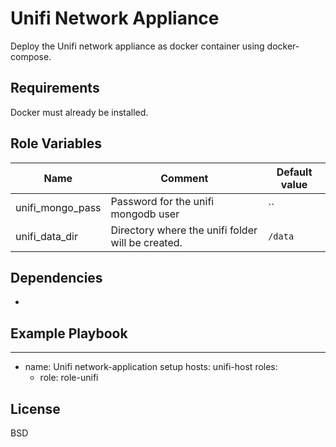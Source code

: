 Unifi Network Appliance
=========

Deploy the Unifi network appliance as docker container using docker-compose.

Requirements
------------

Docker must already be installed.

Role Variables
--------------

| Name                         | Comment                                                   | Default value  |
|------------------------------|-----------------------------------------------------------|----------------|
| unifi_mongo_pass        | Password for the unifi mongodb user                         | ``      |
| unifi_data_dir | Directory where the unifi folder will be created. | `/data` |

Dependencies
------------

-

Example Playbook
----------------

  ---
  - name: Unifi network-application setup
    hosts: unifi-host
    roles:
      - role: role-unifi


License
-------

BSD
